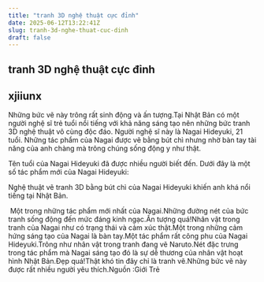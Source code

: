 ```yaml
---
title: "tranh 3D nghệ thuật cực đỉnh"
date: 2025-06-12T13:22:41Z
slug: tranh-3d-nghe-thuat-cuc-dinh
draft: false
---
```


## tranh 3D nghệ thuật cực đỉnh

## xjiiunx

Những bức vẽ này trông rất sinh động và ấn tượng.​Tại Nhật Bản có một người nghệ sĩ trẻ tuổi nổi tiếng với khả năng sáng tạo nên những bức tranh 3D nghệ thuật vô cùng độc đáo. Người nghệ sĩ này là Nagai Hideyuki, 21 tuổi. Những tác phẩm của Nagai được vẽ bằng bút chì nhưng nhờ bàn tay tài năng của anh chàng mà trông chúng sống động y như thật. 

Tên tuổi của Nagai Hideyuki đã được nhiều người biết đến. Dưới đây là một số tác phẩm mới của Nagai Hideyuki:


Nghệ thuật vẽ tranh 3D bằng bút chì của Nagai Hideyuki khiến anh khá nổi tiếng tại Nhật Bản.

​
​Một trong những tác phẩm mới nhất của Nagai.​​​Những đường nét của bức tranh sống động đến mức đáng kinh ngạc.​​Ấn tượng quá!​​Nhân vật trong tranh của Nagai như có trạng thái và cảm xúc thật.​​Một trong những cảm hứng sáng tạo của Nagai là bàn tay.​​​Một tác phẩm rất công phu của Nagai Hideyuki.​​Trông như nhân vật trong tranh đang vẽ Naruto.​​Nét đặc trưng trong tác phẩm mà Nagai sáng tạo đó là sự dễ thương của nhân vật hoạt hình Nhật Bản.​​​Đẹp quá!​​Thật khó tin đây chỉ là tranh vẽ.​​Những bức vẽ này được rất nhiều người yêu thích.​​Nguồn :Giới Trẻ​​